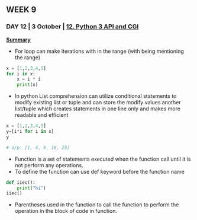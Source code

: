 ## WEEK 9
### DAY 12 | 3 October | [12. Python 3 API and CGI](https://www.youtube.com/watch?v=BQh4Qto_V68&feature=youtu.be)

**[Summary](https://www.linkedin.com/posts/iiec-rise_iiec-iiecabrrise-iiecabrconnect-activity-6718210808234418176-1QNB/)**
-  For loop can make iterations with in the range (with being mentioning the range)
```python
x = [1,2,3,4,5]
for i in x:
    x = i * i
    print(x)
```
-  In python List comprehension can utilize conditional statements to modify existing list or tuple and can store the modify values another list/tuple which creates statements in one line only and makes more readable and efficient
```python
x = [1,2,3,4,5]
y=[i*i for i in x]
y

# o/p: [1, 4, 9, 16, 25]
```
-  Function is a set of statements executed when the function call until it is not perform any operations.
-  To define the function can use def keyword before the function name
```python
def iiec():
	print("hi")
iiec()
```
-  Parentheses used in the function to call the function to perform the operation in the block of code in function.



